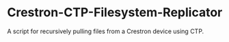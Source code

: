# Crestron-CTP-Filesystem-Replicator
A script for recursively pulling files from a Crestron device using CTP.
